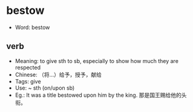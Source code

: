 # bestow

- Word: bestow

## verb

- Meaning: to give sth to sb, especially to show how much they are respected
- Chinese: （将…）给予，授予，献给
- Tags: give
- Use: ~ sth (on/upon sb)
- Eg.: It was a title bestowed upon him by the king. 那是国王赐给他的头衔。

